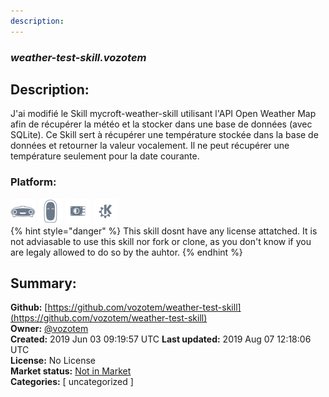 ```yaml
---
description: 
---
```


### _weather-test-skill.vozotem_  
## Description:  
J'ai modifié le Skill mycroft-weather-skill utilisant l'API Open Weather Map afin de récupérer la météo et la stocker dans une base de données (avec SQLite). Ce Skill sert à récupérer une température stockée dans la base de données et retourner la valeur vocalement. Il ne peut récupérer une température seulement pour la date courante.  
  
  
### Platform:  
 ![Mark I](../.gitbook/assets/mark-1-icon.png)  ![Mark II](../.gitbook/assets/mark-2-icon.png)  ![Picroft](../.gitbook/assets/picroft-icon.png)  ![plasmoid](../.gitbook/assets/kde.png)   
{% hint style="danger" %}
This skill dosnt have any license attatched. It is not adviasable to use this skill nor fork or clone, as you don't know if you are legaly allowed to do so by the auhtor.
{% endhint %}
  
## Summary:  
**Github:** [https://github.com/vozotem/weather-test-skill](https://github.com/vozotem/weather-test-skill)  
**Owner:** [@vozotem](https://github.com/vozotem)  
**Created:** 2019 Jun 03 09:19:57 UTC  **Last updated:** 2019 Aug 07 12:18:06 UTC  
**License:** No License  
**Market status:** [Not in Market](https://market.mycroft.ai/skill/)  
**Categories:** [ uncategorized ]   
